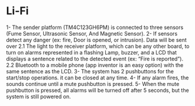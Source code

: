 # Li-Fi
1- The sender platform (TM4C123GH6PM) is connected to three sensors
(Fume Sensor, Ultrasonic Sensor, And Magnetic Sensor).
2- If sensors detect any danger (ex: fire, Door is opened, or intrusion). Data
will be sent over
  2.1 The light to the receiver platform, which can be any other board,
  to turn on alarms represented in a flashing Lamp, buzzer, and a
  LCD that displays a sentence related to the detected event (ex:
  “Fire is reported”).
  2.2 Bluetooth to a mobile phone (app inventor is an easy option)
  with the same sentence as the LCD.
3- The system has 2 pushbuttons for the start/stop operations. it can be
closed at any time.
4- If any alarm fires, the sounds continue until a mute pushbutton is
pressed.
5- When the mute pushbutton is pressed, all alarms will be turned off after
5 seconds, but the system is still powered on.
